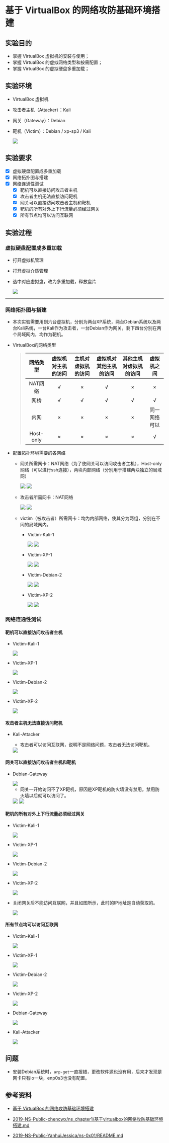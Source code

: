 # 基于 VirtualBox 的网络攻防基础环境搭建

## 实验目的
- 掌握 VirtualBox 虚拟机的安装与使用；
- 掌握 VirtualBox 的虚拟网络类型和按需配置；
- 掌握 VirtualBox 的虚拟硬盘多重加载；

## 实验环境
- VirtualBox 虚拟机
- 攻击者主机（Attacker）：Kali
- 网关（Gateway）：Debian
- 靶机（Victim）：Debian / xp-sp3 / Kali
    
    <img src="imgs\实验环境.png" />

## 实验要求
- [x] 虚拟硬盘配置成多重加载
- [x] 网络拓扑图与搭建
- [x] 网络连通性测试
    - [x] 靶机可以直接访问攻击者主机
    - [x] 攻击者主机无法直接访问靶机
    - [x] 网关可以直接访问攻击者主机和靶机
    - [x] 靶机的所有对外上下行流量必须经过网关
    - [x] 所有节点均可以访问互联网

## 实验过程

### 虚拟硬盘配置成多重加载
- 打开虚拟机管理
- 打开虚拟介质管理
- 选中对应虚拟盘，改为多重加载，释放盘片

    <img src="imgs\多重加载.PNG" />

***

### 网络拓扑图与搭建

- 本次实验需要用到六台虚拟机，分别为两台XP系统，两台Debian系统以及两台Kali系统，一台Kali作为攻击者，一台Debian作为网关，剩下四台分别在两个局域网内，均作为靶机。
- VirtualBox的网络类型

  > | 网络类型  | 虚拟机对主机的访问 | 主机对虚拟机的访问 | 虚拟机对其他主机的访问 | 其他主机对虚拟机的访问 |  虚拟机之间  |
  > | :-------: | :----------------: | :----------------: | :--------------------: | :--------------------: | :----------: |
  > |  NAT网络  |         √          |         ×          |           √            |           ×            |      ×       |
  > |   网桥    |         √          |         √          |           √            |           √            |      √       |
  > |   内网    |         ×          |         ×          |           ×            |           ×            | 同一网络可以 |
  > | Host-only |         ×          |         ×          |           ×            |           ×            |      √       |
  >

- 配置拓扑环境需要的各网络
    - 网关所需网卡：NAT网络（为了使网关可以访问攻击者主机），Host-only网络（可以进行ssh连接），两块内部网络（分别用于搭建两块独立的局域网）

        <img src="imgs\0.1Debian网关网卡配置.PNG" />
        <img src="imgs\0.1Debian网关网卡地址.PNG" />

    - 攻击者所需网卡：NAT网络

        <img src="imgs\0.2Kali攻击者网卡配置.PNG" />
        <img src="imgs\0.2Kali攻击者网卡地址.PNG" />

    - victim（被攻击者）所需网卡：均为内部网络，使其分为两组，分别在不同的局域网内。

        - Victim-Kali-1

            <img src="imgs\0.3Victim-Kali-1网卡配置.PNG" />
            <img src="imgs\0.3Victim-Kali-1网卡地址.PNG" />

        - Victim-XP-1

            <img src="imgs\0.4Victim-XP-1网卡配置.PNG" />
            <img src="imgs\0.4Victim-XP-1网卡地址.PNG" />

        - Victim-Debian-2

            <img src="imgs\0.5Victim-Debian-2网卡配置.PNG" />
            <img src="imgs\0.5Victim-Debian-2网卡地址.PNG" />

        - Victim-XP-2

            <img src="imgs\0.6Victim-XP-2网卡配置.PNG" />
            <img src="imgs\0.6Victim-XP-2网卡地址.PNG" />


### 网络连通性测试

#### 靶机可以直接访问攻击者主机

- Victim-Kali-1

    <img src="imgs\1.1Victim-Kali-1访问攻击者.PNG" />

- Victim-XP-1
    
    <img src="imgs\1.2Victim-XP-1访问攻击者.PNG" />

- Victim-Debian-2
    
    <img src="imgs\1.3Victim-Debian-2访问攻击者.PNG" />

- Victim-XP-2
    
    <img src="imgs\1.4Victim-XP-2访问攻击者.PNG" />

#### 攻击者主机无法直接访问靶机

- Kali-Attacker
    - 攻击者可以访问互联网，说明不是网络问题，攻击者无法访问靶机。

    <img src="imgs\2攻击者无法访问靶机.PNG" />


#### 网关可以直接访问攻击者主机和靶机

- Debian-Gateway

    <img src="imgs\3.1Debian网关可以直接访问攻击者和靶机.PNG" />

    - 网关一开始访问不了XP靶机，原因是XP靶机的防火墙没有禁用。禁用防火墙以后就可以访问了。

    <img src="imgs\3.2XP系统关闭防火墙.PNG" />

    <img src="imgs\3.3Debian网关可以直接访问攻击者和靶机.PNG" />

#### 靶机的所有对外上下行流量必须经过网关

- Victim-Kali-1
    
    <img src="imgs\4.1Victim-Kali-1流量经过网关.PNG" />

- Victim-XP-1
    
    <img src="imgs\4.2Victim-XP-1流量经过网关.PNG" />

- Victim-Debian-2
    
    <img src="imgs\4.3Victim-Debian-2流量经过网关.PNG" />

- Victim-XP-2
    
    <img src="imgs\4.4Victim-XP-2流量经过网关.PNG" />

- 关闭网关后不能访问互联网，并且如图所示，此时的IP地址是自动获取的。
    
    <img src="imgs\4.5证实流量经过网关.PNG" />


#### 所有节点均可以访问互联网

- Victim-Kali-1
    
    <img src="imgs\5.1Victim-Kali-1访问互联网.PNG" />

- Victim-XP-1
    
    <img src="imgs\5.2Victim-XP-1访问互联网.PNG" />

- Victim-Debian-2
    
    <img src="imgs\5.3Victim-Debian-2访问互联网.PNG" />

- Victim-XP-2
    
    <img src="imgs\5.4Victim-XP-2访问互联网.PNG" />

- Debian-Gateway
    
    <img src="imgs\2攻击者无法访问靶机.PNG" />

- Kali-Attacker
    
    <img src="imgs\5.6Kali攻击者访问互联网.PNG" />


## 问题

- 安装Debian系统时，```arp-get```一直报错，更改软件源也没有用，后来才发现是网卡只有lo一块，enp0s3也没有配置。


## 参考资料

- [基于 VirtualBox 的网络攻防基础环境搭建](https://c4pr1c3.github.io/cuc-ns/chap0x01/exp.html)

- [2019-NS-Public-chencwx/ns_chapter1/基于virtualbox的网络攻防基础环境搭建.md](https://github.com/CUCCS/2019-NS-Public-chencwx/blob/ns_chap0x01/ns_chapter1/%E5%9F%BA%E4%BA%8Evirtualbox%E7%9A%84%E7%BD%91%E7%BB%9C%E6%94%BB%E9%98%B2%E5%9F%BA%E7%A1%80%E7%8E%AF%E5%A2%83%E6%90%AD%E5%BB%BA.md)

- [2019-NS-Public-YanhuiJessica/ns-0x01/README.md](https://github.com/CUCCS/2019-NS-Public-YanhuiJessica/blob/ns0x01/ns-0x01/README.md)
